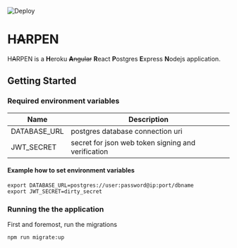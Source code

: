 ![Deploy](https://github.com/Wotzhs/HAPEN/workflows/Deploy/badge.svg?branch=master)

# H~~A~~RPEN

H~~A~~RPEN is a <b>H</b>eroku ~~<b>A</b>ngular~~ <b>R</b>eact <b>P</b>ostgres <b>E</b>xpress <b>N</b>odejs application.

## Getting Started

### Required environment variables

| Name         | Description                                        |
| ------------ | -------------------------------------------------- |
| DATABASE_URL | postgres database connection uri                   |
| JWT_SECRET   | secret for json web token signing and verification |


#### Example how to set environment variables
```
export DATABASE_URL=postgres://user:password@ip:port/dbname
export JWT_SECRET=dirty_secret
```

### Running the the application

First and foremost, run the migrations

```
npm run migrate:up
```
